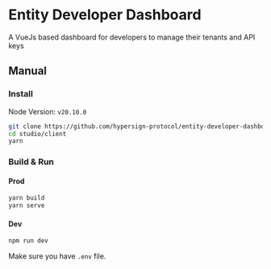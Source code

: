 # Entity Developer Dashboard

A VueJs based dashboard for developers to manage their tenants and API keys				

## Manual

### Install

Node Version:  `v20.10.0`

```bash
git clone https://github.com/hypersign-protocol/entity-developer-dashboard #Pull the repo
cd studio/client
yarn
```

### Build & Run

#### Prod

```bash
yarn build
yarn serve
```

#### Dev

```bash
npm run dev
```


Make sure you have `.env` file.
